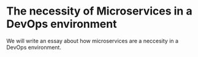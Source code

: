 # The necessity of Microservices in a DevOps environment

We will write an essay about how microservices are a neccesity in a DevOps environment.
